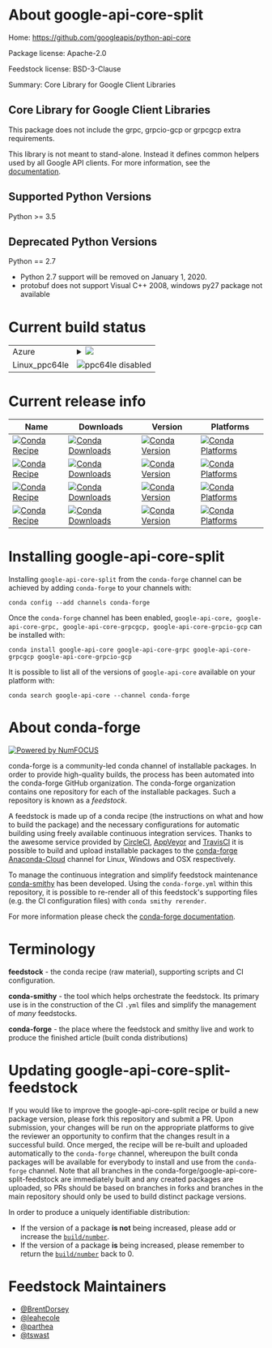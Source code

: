 About google-api-core-split
===========================

Home: https://github.com/googleapis/python-api-core

Package license: Apache-2.0

Feedstock license: BSD-3-Clause

Summary: Core Library for Google Client Libraries

Core Library for Google Client Libraries
-------------------------

This package does not include the grpc, grpcio-gcp or grpcgcp extra requirements.

This library is not meant to stand-alone. Instead it defines
common helpers used by all Google API clients. For more information, see the
[documentation](https://googleapis.dev/python/google-api-core/latest/index.html).

Supported Python Versions
-------------------------
Python >= 3.5

Deprecated Python Versions
--------------------------
Python == 2.7
- Python 2.7 support will be removed on January 1, 2020.
- protobuf does not support Visual C++ 2008, windows py27 package not available


Current build status
====================


<table>
    
  <tr>
    <td>Azure</td>
    <td>
      <details>
        <summary>
          <a href="https://dev.azure.com/conda-forge/feedstock-builds/_build/latest?definitionId=5003&branchName=master">
            <img src="https://dev.azure.com/conda-forge/feedstock-builds/_apis/build/status/google-api-core-feedstock?branchName=master">
          </a>
        </summary>
        <table>
          <thead><tr><th>Variant</th><th>Status</th></tr></thead>
          <tbody><tr>
              <td>linux_python3.6.____cpython</td>
              <td>
                <a href="https://dev.azure.com/conda-forge/feedstock-builds/_build/latest?definitionId=5003&branchName=master">
                  <img src="https://dev.azure.com/conda-forge/feedstock-builds/_apis/build/status/google-api-core-feedstock?branchName=master&jobName=linux&configuration=linux_python3.6.____cpython" alt="variant">
                </a>
              </td>
            </tr><tr>
              <td>linux_python3.7.____cpython</td>
              <td>
                <a href="https://dev.azure.com/conda-forge/feedstock-builds/_build/latest?definitionId=5003&branchName=master">
                  <img src="https://dev.azure.com/conda-forge/feedstock-builds/_apis/build/status/google-api-core-feedstock?branchName=master&jobName=linux&configuration=linux_python3.7.____cpython" alt="variant">
                </a>
              </td>
            </tr><tr>
              <td>linux_python3.8.____cpython</td>
              <td>
                <a href="https://dev.azure.com/conda-forge/feedstock-builds/_build/latest?definitionId=5003&branchName=master">
                  <img src="https://dev.azure.com/conda-forge/feedstock-builds/_apis/build/status/google-api-core-feedstock?branchName=master&jobName=linux&configuration=linux_python3.8.____cpython" alt="variant">
                </a>
              </td>
            </tr><tr>
              <td>osx_python3.6.____cpython</td>
              <td>
                <a href="https://dev.azure.com/conda-forge/feedstock-builds/_build/latest?definitionId=5003&branchName=master">
                  <img src="https://dev.azure.com/conda-forge/feedstock-builds/_apis/build/status/google-api-core-feedstock?branchName=master&jobName=osx&configuration=osx_python3.6.____cpython" alt="variant">
                </a>
              </td>
            </tr><tr>
              <td>osx_python3.7.____cpython</td>
              <td>
                <a href="https://dev.azure.com/conda-forge/feedstock-builds/_build/latest?definitionId=5003&branchName=master">
                  <img src="https://dev.azure.com/conda-forge/feedstock-builds/_apis/build/status/google-api-core-feedstock?branchName=master&jobName=osx&configuration=osx_python3.7.____cpython" alt="variant">
                </a>
              </td>
            </tr><tr>
              <td>osx_python3.8.____cpython</td>
              <td>
                <a href="https://dev.azure.com/conda-forge/feedstock-builds/_build/latest?definitionId=5003&branchName=master">
                  <img src="https://dev.azure.com/conda-forge/feedstock-builds/_apis/build/status/google-api-core-feedstock?branchName=master&jobName=osx&configuration=osx_python3.8.____cpython" alt="variant">
                </a>
              </td>
            </tr><tr>
              <td>win_python3.6.____cpython</td>
              <td>
                <a href="https://dev.azure.com/conda-forge/feedstock-builds/_build/latest?definitionId=5003&branchName=master">
                  <img src="https://dev.azure.com/conda-forge/feedstock-builds/_apis/build/status/google-api-core-feedstock?branchName=master&jobName=win&configuration=win_python3.6.____cpython" alt="variant">
                </a>
              </td>
            </tr><tr>
              <td>win_python3.7.____cpython</td>
              <td>
                <a href="https://dev.azure.com/conda-forge/feedstock-builds/_build/latest?definitionId=5003&branchName=master">
                  <img src="https://dev.azure.com/conda-forge/feedstock-builds/_apis/build/status/google-api-core-feedstock?branchName=master&jobName=win&configuration=win_python3.7.____cpython" alt="variant">
                </a>
              </td>
            </tr><tr>
              <td>win_python3.8.____cpython</td>
              <td>
                <a href="https://dev.azure.com/conda-forge/feedstock-builds/_build/latest?definitionId=5003&branchName=master">
                  <img src="https://dev.azure.com/conda-forge/feedstock-builds/_apis/build/status/google-api-core-feedstock?branchName=master&jobName=win&configuration=win_python3.8.____cpython" alt="variant">
                </a>
              </td>
            </tr>
          </tbody>
        </table>
      </details>
    </td>
  </tr>
  <tr>
    <td>Linux_ppc64le</td>
    <td>
      <img src="https://img.shields.io/badge/ppc64le-disabled-lightgrey.svg" alt="ppc64le disabled">
    </td>
  </tr>
</table>

Current release info
====================

| Name | Downloads | Version | Platforms |
| --- | --- | --- | --- |
| [![Conda Recipe](https://img.shields.io/badge/recipe-google--api--core-green.svg)](https://anaconda.org/conda-forge/google-api-core) | [![Conda Downloads](https://img.shields.io/conda/dn/conda-forge/google-api-core.svg)](https://anaconda.org/conda-forge/google-api-core) | [![Conda Version](https://img.shields.io/conda/vn/conda-forge/google-api-core.svg)](https://anaconda.org/conda-forge/google-api-core) | [![Conda Platforms](https://img.shields.io/conda/pn/conda-forge/google-api-core.svg)](https://anaconda.org/conda-forge/google-api-core) |
| [![Conda Recipe](https://img.shields.io/badge/recipe-google--api--core--grpc-green.svg)](https://anaconda.org/conda-forge/google-api-core-grpc) | [![Conda Downloads](https://img.shields.io/conda/dn/conda-forge/google-api-core-grpc.svg)](https://anaconda.org/conda-forge/google-api-core-grpc) | [![Conda Version](https://img.shields.io/conda/vn/conda-forge/google-api-core-grpc.svg)](https://anaconda.org/conda-forge/google-api-core-grpc) | [![Conda Platforms](https://img.shields.io/conda/pn/conda-forge/google-api-core-grpc.svg)](https://anaconda.org/conda-forge/google-api-core-grpc) |
| [![Conda Recipe](https://img.shields.io/badge/recipe-google--api--core--grpcgcp-green.svg)](https://anaconda.org/conda-forge/google-api-core-grpcgcp) | [![Conda Downloads](https://img.shields.io/conda/dn/conda-forge/google-api-core-grpcgcp.svg)](https://anaconda.org/conda-forge/google-api-core-grpcgcp) | [![Conda Version](https://img.shields.io/conda/vn/conda-forge/google-api-core-grpcgcp.svg)](https://anaconda.org/conda-forge/google-api-core-grpcgcp) | [![Conda Platforms](https://img.shields.io/conda/pn/conda-forge/google-api-core-grpcgcp.svg)](https://anaconda.org/conda-forge/google-api-core-grpcgcp) |
| [![Conda Recipe](https://img.shields.io/badge/recipe-google--api--core--grpcio--gcp-green.svg)](https://anaconda.org/conda-forge/google-api-core-grpcio-gcp) | [![Conda Downloads](https://img.shields.io/conda/dn/conda-forge/google-api-core-grpcio-gcp.svg)](https://anaconda.org/conda-forge/google-api-core-grpcio-gcp) | [![Conda Version](https://img.shields.io/conda/vn/conda-forge/google-api-core-grpcio-gcp.svg)](https://anaconda.org/conda-forge/google-api-core-grpcio-gcp) | [![Conda Platforms](https://img.shields.io/conda/pn/conda-forge/google-api-core-grpcio-gcp.svg)](https://anaconda.org/conda-forge/google-api-core-grpcio-gcp) |

Installing google-api-core-split
================================

Installing `google-api-core-split` from the `conda-forge` channel can be achieved by adding `conda-forge` to your channels with:

```
conda config --add channels conda-forge
```

Once the `conda-forge` channel has been enabled, `google-api-core, google-api-core-grpc, google-api-core-grpcgcp, google-api-core-grpcio-gcp` can be installed with:

```
conda install google-api-core google-api-core-grpc google-api-core-grpcgcp google-api-core-grpcio-gcp
```

It is possible to list all of the versions of `google-api-core` available on your platform with:

```
conda search google-api-core --channel conda-forge
```


About conda-forge
=================

[![Powered by NumFOCUS](https://img.shields.io/badge/powered%20by-NumFOCUS-orange.svg?style=flat&colorA=E1523D&colorB=007D8A)](http://numfocus.org)

conda-forge is a community-led conda channel of installable packages.
In order to provide high-quality builds, the process has been automated into the
conda-forge GitHub organization. The conda-forge organization contains one repository
for each of the installable packages. Such a repository is known as a *feedstock*.

A feedstock is made up of a conda recipe (the instructions on what and how to build
the package) and the necessary configurations for automatic building using freely
available continuous integration services. Thanks to the awesome service provided by
[CircleCI](https://circleci.com/), [AppVeyor](https://www.appveyor.com/)
and [TravisCI](https://travis-ci.com/) it is possible to build and upload installable
packages to the [conda-forge](https://anaconda.org/conda-forge)
[Anaconda-Cloud](https://anaconda.org/) channel for Linux, Windows and OSX respectively.

To manage the continuous integration and simplify feedstock maintenance
[conda-smithy](https://github.com/conda-forge/conda-smithy) has been developed.
Using the ``conda-forge.yml`` within this repository, it is possible to re-render all of
this feedstock's supporting files (e.g. the CI configuration files) with ``conda smithy rerender``.

For more information please check the [conda-forge documentation](https://conda-forge.org/docs/).

Terminology
===========

**feedstock** - the conda recipe (raw material), supporting scripts and CI configuration.

**conda-smithy** - the tool which helps orchestrate the feedstock.
                   Its primary use is in the construction of the CI ``.yml`` files
                   and simplify the management of *many* feedstocks.

**conda-forge** - the place where the feedstock and smithy live and work to
                  produce the finished article (built conda distributions)


Updating google-api-core-split-feedstock
========================================

If you would like to improve the google-api-core-split recipe or build a new
package version, please fork this repository and submit a PR. Upon submission,
your changes will be run on the appropriate platforms to give the reviewer an
opportunity to confirm that the changes result in a successful build. Once
merged, the recipe will be re-built and uploaded automatically to the
`conda-forge` channel, whereupon the built conda packages will be available for
everybody to install and use from the `conda-forge` channel.
Note that all branches in the conda-forge/google-api-core-split-feedstock are
immediately built and any created packages are uploaded, so PRs should be based
on branches in forks and branches in the main repository should only be used to
build distinct package versions.

In order to produce a uniquely identifiable distribution:
 * If the version of a package **is not** being increased, please add or increase
   the [``build/number``](https://conda.io/docs/user-guide/tasks/build-packages/define-metadata.html#build-number-and-string).
 * If the version of a package **is** being increased, please remember to return
   the [``build/number``](https://conda.io/docs/user-guide/tasks/build-packages/define-metadata.html#build-number-and-string)
   back to 0.

Feedstock Maintainers
=====================

* [@BrentDorsey](https://github.com/BrentDorsey/)
* [@leahecole](https://github.com/leahecole/)
* [@parthea](https://github.com/parthea/)
* [@tswast](https://github.com/tswast/)

